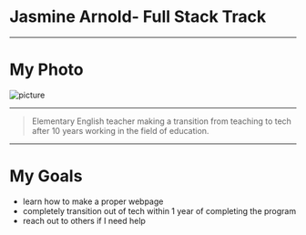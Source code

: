 # Jasmine Arnold- Full Stack Track
---
# My Photo 
![picture](https://file%2B.vscode-resource.vscode-cdn.net/Users/jasminearnold/Desktop/Assignment%202/Assets/JArnoldHS.jpeg?version%3D1670497607111) 

___
> <p> Elementary English teacher making a transition from teaching to tech after 10 years working in the field of education. </p>
---
# My Goals
* learn how to make a proper webpage
* completely transition out of tech within 1 year of completing the program 
* reach out to others if I need help 

